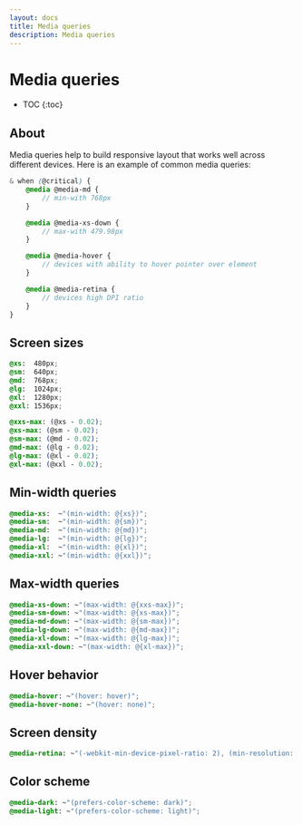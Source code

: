 ```yaml
---
layout: docs
title: Media queries
description: Media queries
---
```


# Media queries

* TOC
{:toc}

## About

Media queries help to build responsive layout that works well across different
devices. Here is an example of common media queries:

```scss
& when (@critical) {
    @media @media-md {
        // min-with 768px
    }

    @media @media-xs-down {
        // max-with 479.98px
    }

    @media @media-hover {
        // devices with ability to hover pointer over element
    }

    @media @media-retina {
        // devices high DPI ratio
    }
}
```

## Screen sizes

```scss
@xs:  480px;
@sm:  640px;
@md:  768px;
@lg:  1024px;
@xl:  1280px;
@xxl: 1536px;

@xxs-max: (@xs - 0.02);
@xs-max: (@sm - 0.02);
@sm-max: (@md - 0.02);
@md-max: (@lg - 0.02);
@lg-max: (@xl - 0.02);
@xl-max: (@xxl - 0.02);
```

## Min-width queries

```scss
@media-xs:  ~"(min-width: @{xs})";
@media-sm:  ~"(min-width: @{sm})";
@media-md:  ~"(min-width: @{md})";
@media-lg:  ~"(min-width: @{lg})";
@media-xl:  ~"(min-width: @{xl})";
@media-xxl: ~"(min-width: @{xxl})";
```

## Max-width queries

```scss
@media-xs-down: ~"(max-width: @{xxs-max})";
@media-sm-down: ~"(max-width: @{xs-max})";
@media-md-down: ~"(max-width: @{sm-max})";
@media-lg-down: ~"(max-width: @{md-max})";
@media-xl-down: ~"(max-width: @{lg-max})";
@media-xxl-down: ~"(max-width: @{xl-max})";
```

## Hover behavior

```scss
@media-hover: ~"(hover: hover)";
@media-hover-none: ~"(hover: none)";
```

## Screen density

```scss
@media-retina: ~"(-webkit-min-device-pixel-ratio: 2), (min-resolution: 192dpi)";
```

## Color scheme

```scss
@media-dark: ~"(prefers-color-scheme: dark)";
@media-light: ~"(prefers-color-scheme: light)";
```
